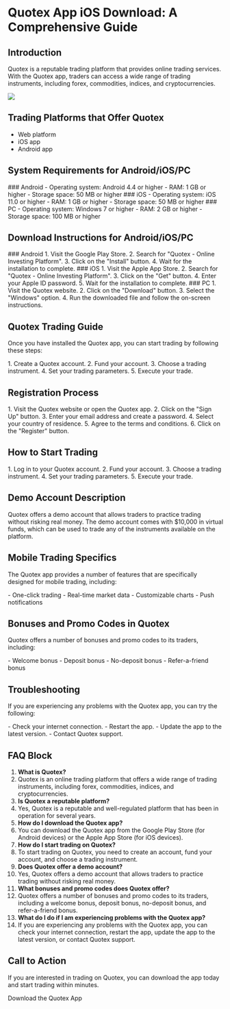 # Quotex App iOS Download: A Comprehensive Guide

## Introduction

Quotex is a reputable trading platform that provides online trading
services. With the Quotex app, traders can access a wide range of
trading instruments, including forex, commodities, indices, and
cryptocurrencies.

[![](https://static.quotex.io/files/10_en/300_250.jpg)](https://traff.sbs/brokerqxlid)

## Trading Platforms that Offer Quotex

-   Web platform
-   iOS app
-   Android app

## System Requirements for Android/iOS/PC

\### Android - Operating system: Android 4.4 or higher - RAM: 1 GB or
higher - Storage space: 50 MB or higher \### iOS - Operating system: iOS
11.0 or higher - RAM: 1 GB or higher - Storage space: 50 MB or higher
\### PC - Operating system: Windows 7 or higher - RAM: 2 GB or higher -
Storage space: 100 MB or higher

## Download Instructions for Android/iOS/PC

\### Android 1. Visit the Google Play Store. 2. Search for "Quotex -
Online Investing Platform". 3. Click on the "Install" button.
4. Wait for the installation to complete. \### iOS 1. Visit the Apple
App Store. 2. Search for "Quotex - Online Investing Platform". 3.
Click on the "Get" button. 4. Enter your Apple ID password. 5.
Wait for the installation to complete. \### PC 1. Visit the Quotex
website. 2. Click on the "Download" button. 3. Select the
"Windows" option. 4. Run the downloaded file and follow the
on-screen instructions.

## Quotex Trading Guide

Once you have installed the Quotex app, you can start trading by
following these steps:

1\. Create a Quotex account. 2. Fund your account. 3. Choose a trading
instrument. 4. Set your trading parameters. 5. Execute your trade.

## Registration Process

1\. Visit the Quotex website or open the Quotex app. 2. Click on the
"Sign Up" button. 3. Enter your email address and create a
password. 4. Select your country of residence. 5. Agree to the terms and
conditions. 6. Click on the "Register" button.

## How to Start Trading

1\. Log in to your Quotex account. 2. Fund your account. 3. Choose a
trading instrument. 4. Set your trading parameters. 5. Execute your
trade.

## Demo Account Description

Quotex offers a demo account that allows traders to practice trading
without risking real money. The demo account comes with \$10,000 in
virtual funds, which can be used to trade any of the instruments
available on the platform.

## Mobile Trading Specifics

The Quotex app provides a number of features that are specifically
designed for mobile trading, including:

\- One-click trading - Real-time market data - Customizable charts -
Push notifications

## Bonuses and Promo Codes in Quotex

Quotex offers a number of bonuses and promo codes to its traders,
including:

\- Welcome bonus - Deposit bonus - No-deposit bonus - Refer-a-friend
bonus

## Troubleshooting

If you are experiencing any problems with the Quotex app, you can try
the following:

\- Check your internet connection. - Restart the app. - Update the app
to the latest version. - Contact Quotex support.

## FAQ Block

1.  **What is Quotex?**
2.  Quotex is an online trading platform that offers a wide range of
    trading instruments, including forex, commodities, indices, and
    cryptocurrencies.
3.  **Is Quotex a reputable platform?**
4.  Yes, Quotex is a reputable and well-regulated platform that has been
    in operation for several years.
5.  **How do I download the Quotex app?**
6.  You can download the Quotex app from the Google Play Store (for
    Android devices) or the Apple App Store (for iOS devices).
7.  **How do I start trading on Quotex?**
8.  To start trading on Quotex, you need to create an account, fund your
    account, and choose a trading instrument.
9.  **Does Quotex offer a demo account?**
10. Yes, Quotex offers a demo account that allows traders to practice
    trading without risking real money.
11. **What bonuses and promo codes does Quotex offer?**
12. Quotex offers a number of bonuses and promo codes to its traders,
    including a welcome bonus, deposit bonus, no-deposit bonus, and
    refer-a-friend bonus.
13. **What do I do if I am experiencing problems with the Quotex app?**
14. If you are experiencing any problems with the Quotex app, you can
    check your internet connection, restart the app, update the app to
    the latest version, or contact Quotex support.

## Call to Action

If you are interested in trading on Quotex, you can download the app
today and start trading within minutes.

Download the Quotex App

